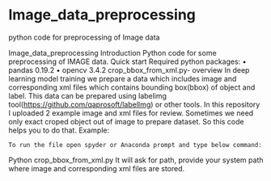 # Image_data_preprocessing
python code for preprocessing of Image data

Image_data_preprocessing
Introduction
 	Python code for some preprocessing of IMAGE data.
Quick start
 	Required python packages:
•	pandas  0.19.2
•	opencv 3.4.2
crop_bbox_from_xml.py- overview
In deep learning model training we prepare a data which includes image and corresponding xml files which contains bounding box(bbox) of object and label. This data can be prepared using labelimg tool(https://github.com/qaprosoft/labelImg) or other tools. In this repository I uploaded 2 example image and xml files for review. Sometimes we need only exact croped object out of image to prepare dataset. So this code helps you to do that.
Example:
 
 	To run the file open spyder or Anaconda prompt and type below command:
Python crop_bbox_from_xml.py
It will ask for path, provide your system path where image and corresponding xml files are stored.

